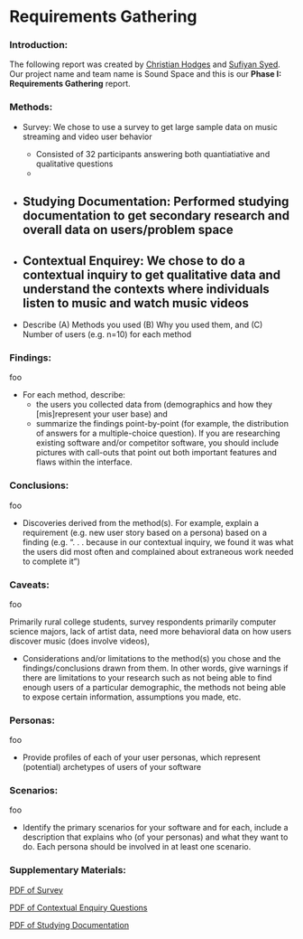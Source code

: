 # Requirements Gathering

### Introduction:
The following report was created by [Christian Hodges](https://github.com/chodges7) and [Sufiyan Syed](https://github.com/SufiyanSyedCSUC). Our project name and team name is Sound Space and this is our **Phase I: Requirements Gathering** report.

### Methods:
- Survey: We chose to use a survey to get large sample data on music streaming and video user behavior 
	- Consisted of 32 participants answering both quantiatiative and qualitative questions
	- 
- Studying Documentation: Performed studying documentation to get secondary research and overall data on users/problem space
	- 

- Contextual Enquirey: We chose to do a contextual inquiry to get qualitative data and understand the contexts where individuals listen to music and watch music videos
	- 

- Describe (A) Methods you used (B) Why you used them, and (C) Number of users (e.g. n=10) for each method

### Findings:
foo

- For each method, describe:
	- the users you collected data from (demographics and how they [mis]represent your user base) and
	- summarize the findings point-by-point (for example, the distribution of answers for a multiple-choice question). If you are researching existing software and/or competitor software, you should include pictures with call-outs that point out both important features and flaws within the interface.

### Conclusions:
foo

- Discoveries derived from the method(s). For example, explain a requirement (e.g. new user story based on a persona) based on a finding (e.g. “. . . because in our contextual inquiry, we found it was what the users did most often and complained about extraneous work needed to complete it”)

### Caveats:
foo

Primarily rural college students, survey respondents primarily computer science majors, lack of artist data, need more behavioral data on how users discover music (does involve videos), 

- Considerations and/or limitations to the method(s) you chose and the findings/conclusions drawn from them. In other words, give warnings if there are limitations to your research such as not being able to find enough users of a particular demographic, the methods not being able to expose certain information, assumptions you made, etc.

### Personas:
foo

- Provide profiles of each of your user personas, which represent (potential) archetypes of users of your software

### Scenarios:
foo

- Identify the primary scenarios for your software and for each, include a description that explains who (of your personas) and what they want to do. Each persona should be involved in at least one scenario.

### Supplementary Materials:
[PDF of Survey](./Sound-Space-Survey.pdf)

[PDF of Contextual Enquiry Questions](./Contextual-Enquiry.pdf)

[PDF of Studying Documentation](./Studying-Documentation.pdf)
